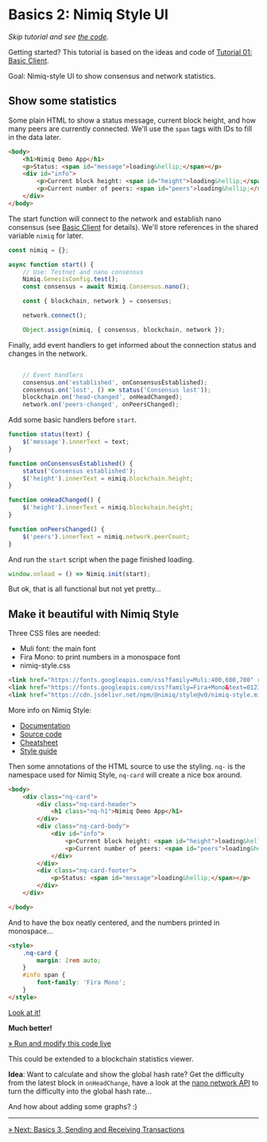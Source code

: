 # Basics 2: Nimiq Style UI

*Skip tutorial and see [the code](https://jsbin.com/lukofer/edit?html,output).*

Getting started? This tutorial is based on the ideas and code of [Tutorial 01: Basic Client](tutorial-01-basic-client.md).

Goal: Nimiq-style UI to show consensus and network statistics.

## Show some statistics

Some plain HTML to show a status message, current block height, and how many peers are currently connected.
We'll use the `span` tags with IDs to fill in the data later.

```html
<body>
    <h1>Nimiq Demo App</h1>
    <p>Status: <span id="message">loading&hellip;</span></p>
    <div id="info">
        <p>Current block height: <span id="height">loading&hellip;</span></p>
        <p>Current number of peers: <span id="peers">loading&hellip;</span></p>
    </div>
</body>
```

The start function will connect to the network and establish nano consensus
(see [Basic Client](tutorial-01-basic-client.md) for details).
We'll store references in the shared variable `nimiq` for later.

```js
const nimiq = {};

async function start() {
    // Use: Testnet and nano consensus
    Nimiq.GenesisConfig.test();
    const consensus = await Nimiq.Consensus.nano();

    const { blockchain, network } = consensus;

    network.connect();

    Object.assign(nimiq, { consensus, blockchain, network });
```

Finally, add event handlers to get informed about the connection status and changes in the network.

```js

    // Event handlers
    consensus.on('established', onConsensusEstablished);
    consensus.on('lost', () => status('Consensus lost'));
    blockchain.on('head-changed', onHeadChanged);
    network.on('peers-changed', onPeersChanged);
```

Add some basic handlers before `start`.

```js
function status(text) {
    $('message').innerText = text;
}

function onConsensusEstablished() {
    status('Consensus established');
    $('height').innerText = nimiq.blockchain.height;
}

function onHeadChanged() {
    $('height').innerText = nimiq.blockchain.height;
}

function onPeersChanged() {
    $('peers').innerText = nimiq.network.peerCount;
}
```

And run the `start` script when the page finished loading.

```js
window.onload = () => Nimiq.init(start);
```

But ok, that is all functional but not yet pretty&hellip;

## Make it beautiful with Nimiq Style

Three CSS files are needed:
* Muli font: the main font
* Fira Mono: to print numbers in a monospace font
* nimiq-style.css

```html
<link href="https://fonts.googleapis.com/css?family=Muli:400,600,700" rel="stylesheet">
<link href="https://fonts.googleapis.com/css?family=Fira+Mono&text=0123456789ABCDEFGHJKLMNPQRSTUVXY" rel="stylesheet">
<link href="https://cdn.jsdelivr.net/npm/@nimiq/style@v0/nimiq-style.min.css" rel="stylesheet">
```

More info on Nimiq Style:

* [Documentation](TODO)
* [Source code](https://github.com/nimiq/nimiq-style)
* [Cheatsheet](TODO)
* [Style guide](http://nimiq.com/styleguide)

Then some annotations of the HTML source to use the styling.
`nq-` is the namespace used for Nimiq Style,
`nq-card` will create a nice box around.

```html
<body>
    <div class="nq-card">
        <div class="nq-card-header">
            <h1 class="nq-h1">Nimiq Demo App</h1>
        </div>
        <div class="nq-card-body">
            <div id="info">
                <p>Current block height: <span id="height">loading&hellip;</span></p>
                <p>Current number of peers: <span id="peers">loading&hellip;</span></p>
            </div>
        </div>
        <div class="nq-card-footer">
            <p>Status: <span id="message">loading&hellip;</span></p>
        </div>
    </div>

</body>
```

And to have the box neatly centered, and the numbers printed in monospace&hellip;

```html
<style>
    .nq-card {
        margin: 2rem auto;
    }
    #info span {
        font-family: 'Fira Mono';
    }
</style>
```

[Look at it!](../demo/basic-ui.html)

**Much better!**

[&raquo; Run and modify this code live](https://jsbin.com/lukofer/edit?html,output)

This could be extended to a blockchain statistics viewer.

**Idea**: Want to calculate and show the global hash rate?
Get the difficulty from the latest block in `onHeadChange`,
have a look at the [nano network API](https://github.com/nimiq/nano-api/blob/1b020bf13855e5eac484c36d5c6ca4f19081bb42/src/nano-network-api.js#L468)
to turn the difficulty into the global hash rate&hellip;

And how about adding some graphs? :)

---

[&raquo; Next: Basics 3, Sending and Receiving Transactions](tutorial-basics-3-tx)
